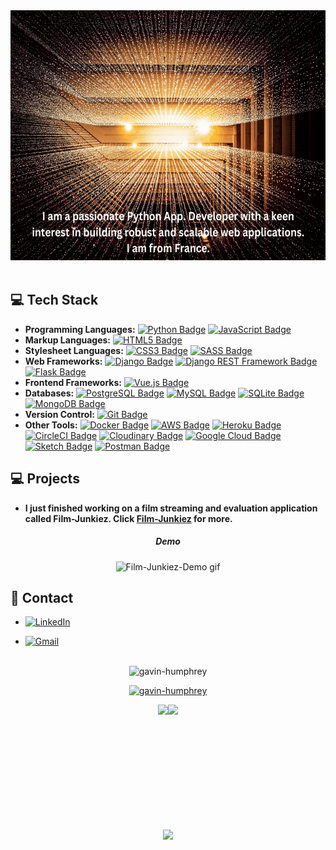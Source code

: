 <div align= center>
  <img src="img/profile-banner.gif" alt="profile-banner" width="10000" height="400"/>
</div>
<br>

<h2>💻 Tech Stack</h2>

- **Programming Languages:** [![Python Badge](https://img.shields.io/badge/Python-3776AB?style=flat-square&logo=python&logoColor=white)](https://www.python.org/) [![JavaScript Badge](https://img.shields.io/badge/JavaScript-F7DF1E?style=flat-square&logo=javascript&logoColor=black)](https://developer.mozilla.org/en-US/docs/Web/JavaScript)<br>
- **Markup Languages:** [![HTML5 Badge](https://img.shields.io/badge/HTML5-E34F26?style=flat-square&logo=html5&logoColor=white)](https://developer.mozilla.org/en-US/docs/Web/Guide/HTML/HTML5)<br>
- **Stylesheet Languages:** [![CSS3 Badge](https://img.shields.io/badge/CSS3-1572B6?style=flat-square&logo=css3&logoColor=white)](https://developer.mozilla.org/en-US/docs/Web/CSS) [![SASS Badge](https://img.shields.io/badge/Sass-CC6699?style=flat-square&logo=sass&logoColor=white)](https://sass-lang.com/)<br>
- **Web Frameworks:** [![Django Badge](https://img.shields.io/badge/Django-092E20?style=flat-square&logo=django&logoColor=white)](https://www.djangoproject.com/) [![Django REST Framework Badge](https://img.shields.io/badge/Django_REST_Framework-092E20?style=flat-square&logo=django&logoColor=white)](http://link_to_your_django_rest_framework) [![Flask Badge](https://img.shields.io/badge/Flask-000000?style=flat-square&logo=flask&logoColor=white)](https://flask.palletsprojects.com/)<br>
- **Frontend Frameworks:** [![Vue.js Badge](https://img.shields.io/badge/Vue.js-4FC08D?style=flat-square&logo=vue.js&logoColor=white)](https://vuejs.org/)<br>
- **Databases:** [![PostgreSQL Badge](https://img.shields.io/badge/PostgreSQL-336791?style=flat-square&logo=postgresql&logoColor=white)](https://www.postgresql.org/) [![MySQL Badge](https://img.shields.io/badge/MySQL-4479A1?style=flat-square&logo=mysql&logoColor=white)](https://www.mysql.com/) [![SQLite Badge](https://img.shields.io/badge/SQLite-003B57?style=flat-square&logo=sqlite&logoColor=white)](https://www.sqlite.org/) [![MongoDB Badge](https://img.shields.io/badge/MongoDB-47A248?style=flat-square&logo=mongodb&logoColor=white)](https://www.mongodb.com/)<br>
- **Version Control:** [![Git Badge](https://img.shields.io/badge/Git-F05032?style=flat-square&logo=git&logoColor=white)](https://git-scm.com/)<br>
- **Other Tools:** [![Docker Badge](https://img.shields.io/badge/Docker-2496ED?style=flat-square&logo=docker&logoColor=white)](https://www.docker.com/) [![AWS Badge](https://img.shields.io/badge/AWS-232F3E?style=flat-square&logo=amazon-aws&logoColor=white)](https://aws.amazon.com/) [![Heroku Badge](https://img.shields.io/badge/Heroku-430098?style=flat-square&logo=heroku&logoColor=white)](https://www.heroku.com/) [![CircleCI Badge](https://img.shields.io/badge/CircleCI-343434?style=flat-square&logo=circleci&logoColor=white)](https://circleci.com/) [![Cloudinary Badge](https://img.shields.io/badge/Cloudinary-013243?style=flat-square&logo=cloudinary&logoColor=white)](https://cloudinary.com/) [![Google Cloud Badge](https://img.shields.io/badge/Google_Cloud-4285F4?style=flat-square&logo=google-cloud&logoColor=white)](https://cloud.google.com/) [![Sketch Badge](https://img.shields.io/badge/Sketch-F7B500?style=flat-square&logo=sketch&logoColor=white)](https://www.sketch.com/) [![Postman Badge](https://img.shields.io/badge/Postman-FF6C37?style=flat-square&logo=postman&logoColor=white)](https://www.postman.com/) <br> 


<h2>💻 Projects</h2> 

- **I just finished working on a film streaming and evaluation application called Film-Junkiez. Click [Film-Junkiez](https://github.com/Gavin-Humphrey/filmjunkiez) for more.**<br>

<div align= center>
  <h5>Demo</h5>
  <img src="img/Film-Junkiez-Demo.gif" alt="Film-Junkiez-Demo gif" />
</div>


<h2>📇 Contact</h2>

- [![LinkedIn](https://img.shields.io/badge/LinkedIn-Profile-blue?style=flat-square&logo=linkedin)](https://www.linkedin.com/in/gavin-humphrey-b2289122b/)<br>

- [![Gmail](https://img.shields.io/badge/Gmail-Click%20Here-red?style=flat-square&logo=gmail)](mailto:gavin.humphrey.pro@gmail.com)<br><br>


<p align="center"> <img src="https://komarev.com/ghpvc/?username=gavin-humphrey&label=Profile%20views&color=0e75b6&style=flat" alt="gavin-humphrey" /> </p>


<p styles="border-radius: 5px;" align="center">
  <a href="https://github.com/ryo-ma/github-profile-trophy">
    <img src="https://github-profile-trophy.vercel.app/?username=gavin-humphrey&theme=darkhub" alt="gavin-humphrey" />
  </a>
</p>


<div style="display: flex; justify-content: center;">
  <img src="https://github-readme-stats.vercel.app/api/top-langs?username=gavin-humphrey&show_icons=true&locale=en&layout=compact&theme=dark" height="200"/>
  <img src="https://github-readme-stats.vercel.app/api?username=gavin-humphrey&show_icons=true&locale=en&theme=dark" height="200"/>
</div>


<div style="display: flex; justify-content: center;">
    <img src="https://github-readme-streak-stats.herokuapp.com/?user=gavin-humphrey&theme=dark" height="200"/>
</div>
